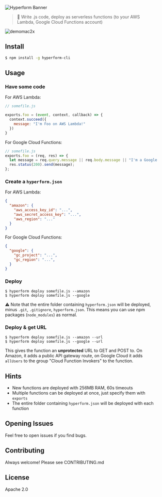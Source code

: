 

![Hyperform Banner](https://github.com/qngapparat/hyperform/blob/master/hyperform-banner.png)


>🧪 Write .js code, deploy as serverless functions 
>(to your AWS Lambda, Google Cloud Functions account)


![demomac2x](https://user-images.githubusercontent.com/28540311/120922670-c83bfc80-c6ca-11eb-9ad8-5688c242ed99.gif)

## Install

```sh
$ npm install -g hyperform-cli
```

## Usage

### Have some code

For AWS Lambda: 

```js
// somefile.js

exports.foo = (event, context, callback) => {
  context.succeed({
    message: "I'm Foo on AWS Lambda!"
  })
}
```

For Google Cloud Functions:

```js
// somefile.js
exports.foo = (req, res) => {
  let message = req.query.message || req.body.message || "I'm a Google Cloud Function, Foo";
  res.status(200).send(message);
};
```

### Create a `hyperform.json`

For AWS Lambda: 

```json
{
  "amazon": {
    "aws_access_key_id": "...",
    "aws_secret_access_key": "...",
    "aws_region": "..."
  }
}
```

For Google Cloud Functions: 


```json
{
  "google": {
    "gc_project": "...",
    "gc_region": "...",
  }
}
```


### Deploy


```
$ hyperform deploy somefile.js --amazon  
$ hyperform deploy somefile.js --google  
```

⚠️ Note that the entire folder containing `hyperform.json` will be deployed, minus `.git`, `.gitignore`, `hyperform.json`.
This means you can use npm packages (`node_modules`) as normal.



### Deploy & get URL


```
$ hyperform deploy somefile.js --amazon --url
$ hyperform deploy somefile.js --google --url  
```

This gives the function an **unprotected** URL to GET and POST to. On Amazon, it adds a public API gateway route, on Google Cloud it adds `allUsers` to the group "Cloud Function Invokers" to the function.


## Hints

* New functions are deployed with 256MB RAM, 60s timeouts 
* Multiple functions can be deployed at once, just specify them with `exports`
* The entire folder containing `hyperform.json` will be deployed with each function

## Opening Issues

Feel free to open issues if you find bugs.

## Contributing

Always welcome! Please see CONTRIBUTING.md

## License

Apache 2.0
